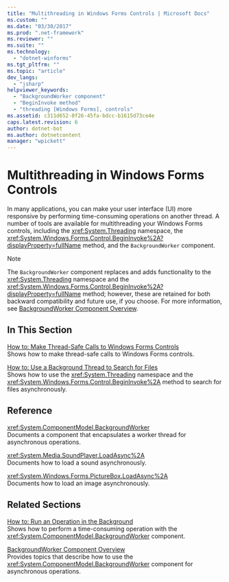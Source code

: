 ```yaml
---
title: "Multithreading in Windows Forms Controls | Microsoft Docs"
ms.custom: ""
ms.date: "03/30/2017"
ms.prod: ".net-framework"
ms.reviewer: ""
ms.suite: ""
ms.technology: 
  - "dotnet-winforms"
ms.tgt_pltfrm: ""
ms.topic: "article"
dev_langs: 
  - "jsharp"
helpviewer_keywords: 
  - "BackgroundWorker component"
  - "BeginInvoke method"
  - "threading [Windows Forms], controls"
ms.assetid: c311d652-0f26-45fa-bdcc-b1615d73ce4e
caps.latest.revision: 6
author: dotnet-bot
ms.author: dotnetcontent
manager: "wpickett"
---
```

# Multithreading in Windows Forms Controls
In many applications, you can make your user interface (UI) more responsive by performing time-consuming operations on another thread. A number of tools are available for multithreading your Windows Forms controls, including the <xref:System.Threading> namespace, the <xref:System.Windows.Forms.Control.BeginInvoke%2A?displayProperty=fullName> method, and the `BackgroundWorker` component.  
  
> [!NOTE]
>  The `BackgroundWorker` component replaces and adds functionality to the <xref:System.Threading> namespace and the <xref:System.Windows.Forms.Control.BeginInvoke%2A?displayProperty=fullName> method; however, these are retained for both backward compatibility and future use, if you choose. For more information, see [BackgroundWorker Component Overview](../../../../docs/framework/winforms/controls/backgroundworker-component-overview.md).  
  
## In This Section  
 [How to: Make Thread-Safe Calls to Windows Forms Controls](../../../../docs/framework/winforms/controls/how-to-make-thread-safe-calls-to-windows-forms-controls.md)  
 Shows how to make thread-safe calls to Windows Forms controls.  
  
 [How to: Use a Background Thread to Search for Files](../../../../docs/framework/winforms/controls/how-to-use-a-background-thread-to-search-for-files.md)  
 Shows how to use the <xref:System.Threading> namespace and the <xref:System.Windows.Forms.Control.BeginInvoke%2A> method to search for files asynchronously.  
  
## Reference  
 <xref:System.ComponentModel.BackgroundWorker>  
 Documents a component that encapsulates a worker thread for asynchronous operations.  
  
 <xref:System.Media.SoundPlayer.LoadAsync%2A>  
 Documents how to load a sound asynchronously.  
  
 <xref:System.Windows.Forms.PictureBox.LoadAsync%2A>  
 Documents how to load an image asynchronously.  
  
## Related Sections  
 [How to: Run an Operation in the Background](../../../../docs/framework/winforms/controls/how-to-run-an-operation-in-the-background.md)  
 Shows how to perform a time-consuming operation with the <xref:System.ComponentModel.BackgroundWorker> component.  
  
 [BackgroundWorker Component Overview](../../../../docs/framework/winforms/controls/backgroundworker-component-overview.md)  
 Provides topics that describe how to use the <xref:System.ComponentModel.BackgroundWorker> component for asynchronous operations.